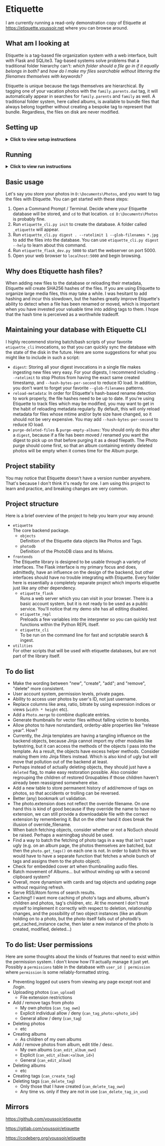 Etiquette
=========

I am currently running a read-only demonstration copy of Etiquette at https://etiquette.voussoir.net where you can browse around.

## What am I looking at

Etiquette is a tag-based file organization system with a web interface, built with Flask and SQLite3. Tag-based systems solve problems that a traditional folder hierarchy can't: *which folder should a file go in if it equally belongs in both?* and *how do I make my files searchable without littering the filenames themselves with keywords?*

Etiquette is unique because the tags themselves are hierarchical. By tagging one of your vacation photos with the `family.parents.dad` tag, it will automatically appear in searches for `family.parents` and `family` as well. A traditional folder system, here called albums, is available to bundle files that always belong together without creating a bespoke tag to represent that bundle. Regardless, the files on disk are never modified.

## Setting up

<details><summary><strong>Click to view setup instructions</strong></summary>

As you'll see below, Etiquette has a core backend package and multiple frontends that use it. These frontend applications will use `import etiquette` to access the backend code. Therefore, the `etiquette` package needs to be in the right place for Python to find it for `import`.

1. Run `pip install -r requirements.txt --upgrade`.

2. Make a new folder somewhere on your computer, and add this folder to your `PYTHONPATH` environment variable. For example, I might use `D:\pythonpath` or `~/pythonpath`. Close and re-open your Command Prompt / Terminal so it reloads the environment variables.

3. Add a symlink to the etiquette folder into that folder:

    The repository you are looking at now is `D:\Git\Etiquette` or `~/Git/Etiquette`. You can see the folder called `etiquette`.

    Windows: `mklink /d fakepath realpath`  
    for example `mklink /d "D:\pythonpath\etiquette" "D:\Git\Etiquette\etiquette"`

    Linux: `ln --symbolic realpath fakepath`  
    for example `ln --symbolic "~/Git/Etiquette/etiquette" "~/pythonpath/etiquette"`

4. Run `python -c "import etiquette; print(etiquette)"` to confirm.

</details>

## Running

<details>
<summary><strong>Click to view run instructions</strong></summary>

In order to prevent the accidental creation of Etiquette databases, you must use `etiquette_cli.py init` to create your database.

<details>
<summary><strong>Running Etiquette CLI</strong></summary>

Run `python etiquette_cli.py` to launch the script. You should see a help message describing each of the commands.

Note: Do not `cd` into the frontends folder. Stay in the folder that contains your `_etiquette` database and specify the full path of the frontend launcher.

    Windows:
    D:\somewhere> python D:\Git\Etiquette\frontends\etiquette_cli.py

    Linux:
    /somewhere $ python /Git/Etiquette/frontends/etiquette_cli.py

It is expected that you create a shortcut file or launch script so you don't have to type the whole filepath every time.

</details>

<details>
<summary><strong>Running Etiquette Flask locally</strong></summary>

Run `python etiquette_flask_dev.py [port]` to launch the flask server. Port defaults to 5000 if not provided.

Note: Do not `cd` into the frontends folder. Stay in the folder that contains your `_etiquette` database and specify the full path of the frontend launcher.

    Windows:
    D:\somewhere> python D:\Git\Etiquette\frontends\etiquette_flask\etiquette_flask_dev.py 5001

    Linux:
    /somewhere $ python /Git/Etiquette/frontends/etiquette_flask/etiquette_flask_dev.py 5001

It is expected that you create a shortcut file or launch script so you don't have to type the whole filepath every time.

</details>

<details>
<summary><strong>Running Etiquette Flask with Gunicorn</strong></summary>

You already know that the frontend code imports the backend code. But now, gunicorn needs to import the frontend code.

1. Add a symlink to the `frontends/etiquette_flask` folder into the folder you added to your `PYTHONPATH` earlier.

   `ln --symbolic realpath fakepath`  
    for example `ln --symbolic "~/Git/Etiquette/frontends/etiquette_flask" "~/pythonpath/etiquette_flask"`

2. Add a symlink to `frontends/etiquette_flask/etiquette_flask_prod.py` into the folder you added to your `PYTHONPATH`, **or** into the folder from which you will run gunicorn.

   `ln --symbolic realpath fakepath`  
    for example `ln --symbolic "~/Git/Etiquette/frontends/etiquette_flask/etiquette_flask_prod.py" "~/pythonpath/etiquette_flask_prod.py"`

    **or**

    `ln --symbolic "~/Git/Etiquette/frontends/etiquette_flask/etiquette_flask_prod.py" "./etiquette_flask_prod.py"`

    where `./` is the location from which you will run gunicorn.

3. To run non-daemonized, on a specific port, with logging to the terminal, I use:

    ```
    ~/cmd/python ~/cmd/gunicorn_py etiquette_flask_prod:site --bind "0.0.0.0:6667" --access-logfile "-" --access-logformat "%(h)s | %(t)s | %(r)s | %(s)s %(b)s"
    ```

It is expected that you create a shortcut file or launch script so you don't have to type the whole filepath every time.

</details>

<details>
<summary><strong>Running Etiquette REPL</strong></summary>

Run `python etiquette_repl.py` to launch the Python interpreter with the PhotoDB pre-loaded into a variable called `P`. Try things like `P.new_photo` or `P.digest_directory`.

Note: Do not `cd` into the frontends folder. Stay in the folder that contains your `_etiquette` database and specify the full path of the frontend launcher.

    Windows:
    D:\somewhere> python D:\Git\Etiquette\frontends\etiquette_repl.py

    Linux:
    /somewhere $ python /Git/Etiquette/frontends/etiquette_repl.py

It is expected that you create a shortcut file or launch script so you don't have to type the whole filepath every time.

</details>
</details>

## Basic usage

Let's say you store your photos in `D:\Documents\Photos`, and you want to tag the files with Etiquette. You can get started with these steps:

1. Open a Command Prompt / Terminal. Decide where your Etiquette database will be stored, and `cd` to that location. `cd D:\Documents\Photos` is probably fine.
2. Run `etiquette_cli.py init` to create the database. A folder called `_etiquette` will appear.
3. Run `etiquette_cli.py digest . --ratelimit 1 --glob-filenames *.jpg` to add the files into the database. You can use `etiquette_cli.py digest --help` to learn about this command.
4. Run `etiquette_flask_dev.py 5000` to start the webserver on port 5000.
5. Open your web browser to `localhost:5000` and begin browsing.

## Why does Etiquette hash files?

When adding new files to the database or reloading their metadata, Etiquette will create SHA256 hashes of the files. If you are using Etiquette to organize large media files, this may take a while. I was hesitant to add hashing and incur this slowdown, but the hashes greatly improve Etiquette's ability to detect when a file has been renamed or moved, which is important when you have invested your valuable time into adding tags to them. I hope that the hash time is perceived as a worthwhile tradeoff.

## Maintaining your database with Etiquette CLI

I highly recommend storing batch/bash scripts of your favorite `etiquette_cli` invocations, so that you can quickly sync the database with the state of the disk in the future. Here are some suggestions for what you might like to include in such a script:

- `digest`: Storing all your digest invocations in a single file makes ingesting new files very easy. For your digests, I recommend including `--ratelimit` to stop Photos from having the exact same created timestamp, and `--hash-bytes-per-second` to reduce IO load. In addition, you don't want to forget your favorite `--glob-filenames` patterns.
- `reload-metadata`: In order for Etiquette's hash-based rename detection to work properly, the file hashes need to be up to date. If you're using Etiquette to track files which may be modified, you may want to get in the habit of reloading metadata regularly. By default, this will only reload metadata for files whose mtime and/or byte size have changed, so it should not be very expensive. You may add `--hash-bytes-per-second` to reduce IO load.
- `purge-deleted-files` & `purge-empty-albums`: You should only do this after a `digest`, because if a file has been moved / renamed you want the digest to pick up on that before purging it as a dead filepath. The Photo purge should come first, so that an album containing entirely deleted photos will be empty when it comes time for the Album purge.

## Project stability

You may notice that Etiquette doesn't have a version number anywhere. That's because I don't think it's ready for one. I am using this project to learn and practice, and breaking changes are very common.

## Project structure

Here is a brief overview of the project to help you learn your way around:

- `etiquette`  
    The core backend package.
    - `objects`  
        Definition of the Etiquette data objects like Photos and Tags.
    - `photodb`  
        Definition of the PhotoDB class and its Mixins.
- `frontends`  
    The Etiquette library is designed to be usable through a variety of interfaces. The Flask interface is my primary focus and does, admittedly, have an influence on the design of the backend, but other interfaces should have no trouble integrating with Etiquette. Every folder here is essentially a completely separate project which imports etiquette just like any other dependency.
    - `etiquette_flask`  
        Runs a web server which you can visit in your browser. There is a basic account system, but it is not ready to be used as a public service. You'll notice that my demo site has all editing disabled.
    - `etiquette_repl`  
        Preloads a few variables into the interpreter so you can quickly test functions within the Python REPL itself.
    - `etiquette_cli`  
        To be run on the command line for fast and scriptable search & ingest.
- `utilities`  
    For other scripts that will be used with etiquette databases, but are not part of the library itself.

## To do list

- Make the wording between "new", "create", "add"; and "remove", "delete" more consistent.
- User account system, permission levels, private pages.
- Ability to access user photos by user's ID, not just username.
- Replace columns like area, ratio, bitrate by using expression indices or views (`width * height` etc).
- Add a `Photo.merge` to combine duplicate entries.
- Generate thumbnails for vector files without falling victim to bombs.
- Allow photos to have nonstandard, orderby-able properties like "release year". How?
- Currently, the Jinja templates are having a tangling influence on the backend objects, because Jinja cannot import my other modules like bytestring, but it can access the methods of the objects I pass into the template. As a result, the objects have excess helper methods. Consider making them into Jinja filters instead. Which is also kind of ugly but will move that pollution out of the backend at least.
- Perhaps instead of actually deleting objects, they should just have a `deleted` flag, to make easy restoration possible. Also consider regrouping the children of restored Groupables if those children haven't already been reassigned somewhere else.
- Add a new table to store permanent history of add/remove of tags on photos, so that accidents or trolling can be reversed.
- Better (any) bookmark url validation.
- The photo.extension does not reflect the override filename. On one hand this is kind of good because if they override the name to have no extension, we can still provide a downloadable file with the correct extension by remembering it. But on the other hand it does break the illusion of override_filename.
- When batch fetching objects, consider whether or not a NoSuch should be raised. Perhaps a warningbag should be used.
- Find a way to batch the fetching of photo tags in a way that isn't super ugly (e.g. on an album page, the photos themselves are batched, but then the `photo.get_tags()` on each one is not. In order to batch this we would have to have a separate function that fetches a whole bunch of tags and assigns them to the photo object).
- Check for embedded cover art when thumbnailing audio files.
- Batch movement of Albums... but without winding up with a second clipboard system?
- Overall, more dynamism with cards and tag objects and updating page without requiring refresh.
- Serve RSS/Atom forms of search results.
- Caching!! I want more caching of photo's tags and albums, album's children and photos, tag's children, etc. At the moment I don't trust myself to implement it correctly with respect to deletion, relationship changes, and the possibility of two object instances (like an album holding on to a photo, but the photo itself falls out of photodb's get_cached_instance cache, then later a new instance of the photo is created, modified, deleted...)

## To do list: User permissions

Here are some thoughts about the kinds of features that need to exist within the permission system. I don't know how I'll actually manage it just yet. Possibly a `permissions` table in the database with `user_id | permission` where `permission` is some reliably-formatted string.

- Preventing logged out users from viewing any page except root and /login.
- Uploading photos (`can_upload`)
    - File extension restrictions
- Add / remove tags from photo
    - My own photos (`can_tag_own`)
    - Explicit individual allow / deny (`can_tag_photo:<photo_id>`)
    - General allow / deny (`can_tag`)
- Deleting photos
    - etc
- Creating albums
    - As children of my own albums
- Add / remove photos from album, edit title / desc.
    - My own albums (`can_edit_album_own`)
    - Explicit (`can_edit_album:<album_id>`)
    - General (`can_edit_album`)
- Deleting albums
    - etc
- Creating tags (`can_create_tag`)
- Deleting tags (`can_delete_tag`)
    - Only those that I have created (`can_delete_tag_own`)
    - Any time vs. only if they are not in use (`can_delete_tag_in_use`)

## Mirrors

https://github.com/voussoir/etiquette

https://gitlab.com/voussoir/etiquette

https://codeberg.org/voussoir/etiquette
